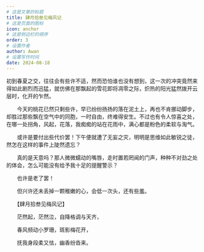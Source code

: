 ```yaml
---
# 这是文章的标题
title: 肆月拾叁见梅风记
# 这是页面的图标
icon: anchor
# 这是侧边栏的顺序
order: 3
# 设置作者
author: Awan
# 设置写作时间
date: 2024-08-18
---
```


初到春夏之交，往往会有些许不适，然而恐怕谁也没有想到，这一次的冲突竟然来得如此剧烈而迅猛，就仿佛在那飘起的雪花即将凋零之际，炽热的阳光猛然拨开云层时，化开的乍然。

　　今天的桃花已然只剩些许，早已纷纷扬扬的落在泥土上，再也不肯挪动脚步，却胜过那些飘在空气中的同胞，一时自由，终难得安生。不过也有令人惊喜之处，在哪一处拐角，风起，花落，我痴痴的站在花雨中，满心都是粉色的柔软与淘气。

　　或许是要付出些代价罢！下午便就遭了无妄之灾，明明是思维如此敏锐之徒，然怎在这样的事件上陡然遗忘？

　　真的是天意吗？那人微微蠕动的嘴唇，走时置若罔闻的门声，种种不对劲之处的体会，怎么可能没有给予我十足的提醒警示？

　　也许是老了罢！

　　但兴许还未丢掉一颗稚嫩的心，会低一次头，还有些羞。

　　【肆月拾叁见梅风记】

　　茫然起，茫然泣，自降格调与天齐，

　　春风频动小罗珊，斑影梅花开，

　　抚我身段柔又怯，幽香纷沓来。

　　